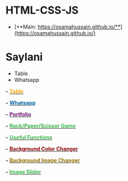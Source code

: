 # HTML-CSS-JS

- [**Main: https://osamahussain.github.io/**](https://osamahussain.github.io/)

# Saylani

- Table
- Whatsapp

**-** [<span style="color:orange;">**Table**</span>](./Saylani/Assignment-01/)

**-** [<span style="color:#0067A1;">**Whatsapp**</span>](./Saylani/Assignment-02/)

**-** [<span style="color:#6F1674;">**Portfolio**</span>](./Saylani/Assignment-03/)

**-** [<span style="color:#3DB54B;">**Rock/Paper/Scissor Game**</span>](./Saylani/Assignment-04/)

**-** [<span style="color:#3DB54B;">**Useful Functions**</span>](./Saylani/Assignment-05/)

**-** [<span style="color:#8A0204;">**Background Color Changer**</span>](./Saylani/Assignment-06/)

**-** [<span style="color:#947300;">**Background Image Changer**</span>](./Saylani/Assignment-07/)

**-** [<span style="color:#3DB54B;">**Image Slider**</span>](./Saylani/Assignment-08/)
